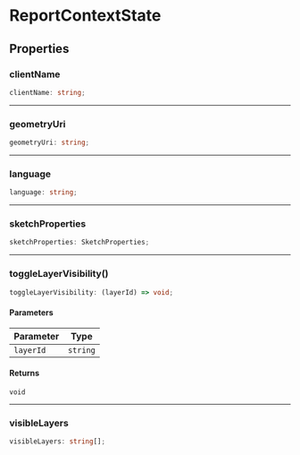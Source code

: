 # ReportContextState

## Properties

### clientName

```ts
clientName: string;
```

---

### geometryUri

```ts
geometryUri: string;
```

---

### language

```ts
language: string;
```

---

### sketchProperties

```ts
sketchProperties: SketchProperties;
```

---

### toggleLayerVisibility()

```ts
toggleLayerVisibility: (layerId) => void;
```

#### Parameters

| Parameter | Type     |
| --------- | -------- |
| `layerId` | `string` |

#### Returns

`void`

---

### visibleLayers

```ts
visibleLayers: string[];
```
